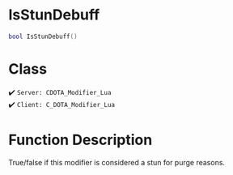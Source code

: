 # IsStunDebuff
```lua
bool IsStunDebuff()
```
# Class
✔️ `Server: CDOTA_Modifier_Lua`  
✔️ `Client: C_DOTA_Modifier_Lua`  

# Function Description
True/false if this modifier is considered a stun for purge reasons.
